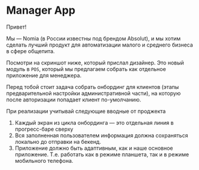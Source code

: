 # Manager App
Привет!

Мы — Nomia (в России известны под брендом Absolut), и мы хотим сделать лучший продукт для автоматизации малого и среднего бизнеса в сфере общепита.

Посмотри на скриншот ниже, который прислал дизайнер. Это новый модуль в `POS`,  который мы предлагаем собрать как отдельное приложение для менеджера.

Перед тобой стоит задача собрать онбординг для клиентов (этапы предварительной настройки административной части), на которую после авторизации попадает клиент по-умолчанию.

При реализации учитывай следующие вводные от проджекта

1. Каждый экран из цикла онбординга — это отдельная линия в прогресс-баре сверху
2. Вся заполненная пользователем информация должна сохраняться локально до отправки на бекенд.
3. Приложение должно быть адаптивным, как и наше основное приложение. Т.е. работать как в режиме планшета, так и в режиме мобильного телефона.
